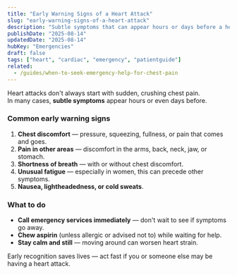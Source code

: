 ```yaml
---
title: "Early Warning Signs of a Heart Attack"
slug: "early-warning-signs-of-a-heart-attack"
description: "Subtle symptoms that can appear hours or days before a heart attack, and what to do."
publishDate: "2025-08-14"
updatedDate: "2025-08-14"
hubKey: "Emergencies"
draft: false
tags: ["heart", "cardiac", "emergency", "patientguide"]
related:
  - /guides/when-to-seek-emergency-help-for-chest-pain
---
```



Heart attacks don't always start with sudden, crushing chest pain.  
In many cases, **subtle symptoms** appear hours or even days before.

### Common early warning signs
1. **Chest discomfort** — pressure, squeezing, fullness, or pain that comes and goes.
2. **Pain in other areas** — discomfort in the arms, back, neck, jaw, or stomach.
3. **Shortness of breath** — with or without chest discomfort.
4. **Unusual fatigue** — especially in women, this can precede other symptoms.
5. **Nausea, lightheadedness, or cold sweats**.

### What to do
- **Call emergency services immediately** — don't wait to see if symptoms go away.
- **Chew aspirin** (unless allergic or advised not to) while waiting for help.
- **Stay calm and still** — moving around can worsen heart strain.

Early recognition saves lives — act fast if you or someone else may be having a heart attack.
